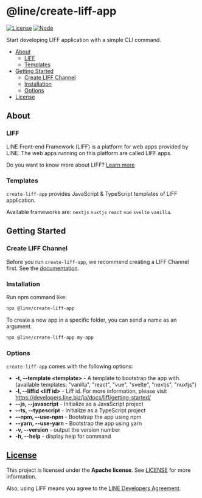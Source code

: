 # @line/create-liff-app
[![License](https://img.shields.io/badge/license-Apache-red)](https://www.apache.org/licenses/LICENSE-2.0)
[![Node](https://img.shields.io/badge/node-%E2%89%A7%2014-green?logo=node.js)](https://www.npmjs.com/package/@line/create-liff-app)

Start developing LIFF application with a simple CLI command.

- [About](#about)
  - [LIFF](#liff)
  - [Templates](#templates)
- [Getting Started](#getting-started)
  - [Create LIFF Channel](#create-liff-channel)
  - [Installation](#installation)
  - [Options](#options)
- [License](#license)

## About

### LIFF
LINE Front-end Framework (LIFF) is a platform for web apps provided by LINE. The web apps running on this platform are called LIFF apps.

Do you want to know more about LIFF? [Learn more](https://developers.line.biz/en/docs/liff/overview/)

### Templates
`create-liff-app` provides JavaScript & TypeScript templates of LIFF application.

Available frameworks are: `nextjs` `nuxtjs` `react` `vue` `svelte` `vanilla`.


## Getting Started

### Create LIFF Channel
Before you run `create-liff-app`, we recommend creating a LIFF Channel first. See the [documentation](https://developers.line.biz/en/docs/liff/getting-started/).

### Installation

Run npm command like:
```bash
npx @line/create-liff-app
```

To create a new app in a specific folder, you can send a name as an argument.
```bash
npx @line/create-liff-app my-app
```

### Options

`create-liff-app` comes with the following options:

- **-t, --template &lt;template&gt;** - A template to bootstrap the app with. (available templates: "vanilla", "react", "vue", "svelte", "nextjs", "nuxtjs")
- **-l, --liffid &lt;liff id&gt;** - Liff id. For more information, please visit <https://developers.line.biz/ja/docs/liff/getting-started/>
- **--js, --javascript** - Initialize as a JavaScript project
- **--ts, --typescript** - Initialize as a TypeScript project
- **--npm, --use-npm** - Bootstrap the app using npm
- **--yarn, --use-yarn** - Bootstrap the app using yarn
- **-v, --version** - output the version number
- **-h, --help** - display help for command

## [License](https://github.com/line/create-liff-app/blob/master/LINCENSE.txt)

This project is licensed under the **Apache license**. 
See [LICENSE](https://github.com/line/create-liff-app/blob/master/LINCENSE.txt) for more information.

Also, using LIFF means you agree to the [LINE Developers Agreement](https://terms2.line.me/LINE_Developers_Agreement).
